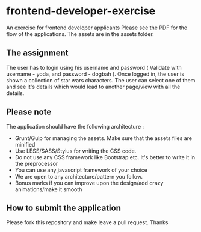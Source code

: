 # frontend-developer-exercise
An exercise for frontend developer applicants
Please see the PDF for the flow of the applications. The assets are in the assets folder.

## The assignment
The user has to login using his username and password ( Validate with username - yoda, and password - dogbah ). Once logged in, the user is shown a collection of star wars characters.
The user can select one of them and see it's details which would lead to another page/view with all the details.


## Please note
The application should have the following architecture :

- Grunt/Gulp for managing the assets. Make sure that the assets files are minified
- Use LESS/SASS/Stylus for writing the CSS code.
- Do not use any CSS framework like Bootstrap etc. It's better to write it in the preprocessor
- You can use any javascript framework of your choice
- We are open to any architecture/pattern you follow.
- Bonus marks if you can improve upon the design/add crazy animations/make it smooth

## How to submit the application

Please fork this repository and make leave a pull request.
Thanks
